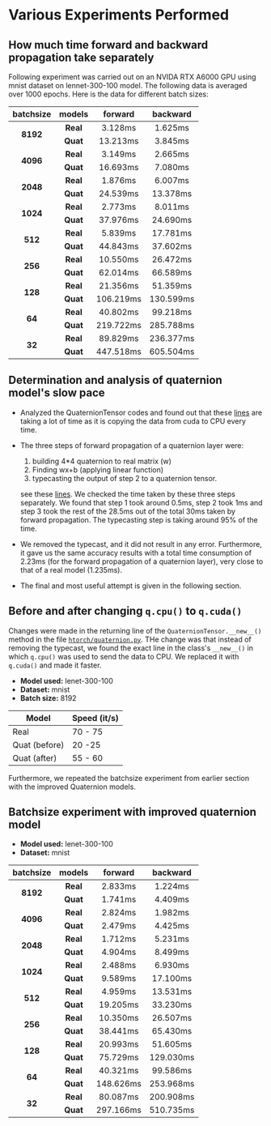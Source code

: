 # Various Experiments Performed

## How much time forward and backward propagation take separately

Following experiment was carried out on an NVIDA RTX A6000 GPU using mnist dataset on lennet-300-100 model. The following data is averaged over 1000 epochs. Here is the data for different batch sizes:

<!-- | batchsize  | models     | Forward | Backward |
| ---------- | ---------- | -------- | ------- |
| bs = 2**13 | Real       | 0.447ms  | 1.334ms |
|            | Quaternion | 17.513ms | 3.484ms | -->

<table style="text-align:center">
    <thead>
        <tr>
            <th>batchsize</th>
            <th>models</th>
            <th>forward </th>
            <th>backward</th>
        </tr>
    </thead>
    <tbody>
        <tr>
            <td rowspan="2"><b>8192</b></td>
            <td><b>Real</b></td>
            <td>3.128ms</td>
            <td>1.625ms</td>
        </tr>
        <tr>
            <td><b>Quat</b></td>
            <td>13.213ms</td>
            <td>3.845ms</td>
        </tr>
        <tr>
            <td rowspan="2"><b>4096</b></td>
            <td><b>Real</b></td>
            <td>3.149ms</td>
            <td>2.665ms</td>
        </tr>
        <tr>
            <td><b>Quat</b></td>
            <td>16.693ms</td>
            <td>7.080ms</td>
        </tr>
        <tr>
            <td rowspan="2"><b>2048</b></td>
            <td><b>Real</b></td>
            <td>1.876ms</td>
            <td>6.007ms</td>
        </tr>
        <tr>
            <td><b>Quat</b></td>
            <td>24.539ms</td>
            <td>13.378ms</td>
        </tr>
        <tr>
            <td rowspan="2"><b>1024</b></td>
            <td><b>Real</b></td>
            <td>2.773ms</td>
            <td>8.011ms</td>
        </tr>
        <tr>
            <td><b>Quat</b></td>
            <td>37.976ms</td>
            <td>24.690ms</td>
        </tr>
        <tr>
            <td rowspan="2"><b>512</b></td>
            <td><b>Real</b></td>
            <td>5.839ms</td>
            <td>17.781ms</td>
        </tr>
        <tr>
            <td><b>Quat</b></td>
            <td>44.843ms</td>
            <td>37.602ms</td>
        </tr>
        <tr>
            <td rowspan="2"><b>256</b></td>
            <td><b>Real</b></td>
            <td>10.550ms</td>
            <td>26.472ms</td>
        </tr>
        <tr>
            <td><b>Quat</b></td>
            <td>62.014ms</td>
            <td>66.589ms</td>
        </tr>
        <tr>
            <td rowspan="2"><b>128</b></td>
            <td><b>Real</b></td>
            <td>21.356ms</td>
            <td>51.359ms</td>
        </tr>
        <tr>
            <td><b>Quat</b></td>
            <td>106.219ms</td>
            <td>130.599ms</td>
        </tr>
        <tr>
            <td rowspan="2"><b>64</b></td>
            <td><b>Real</b></td>
            <td>40.802ms</td>
            <td>99.218ms</td>
        </tr>
        <tr>
            <td><b>Quat</b></td>
            <td>219.722ms</td>
            <td>285.788ms</td>
        </tr>
        <tr>
            <td rowspan="2"><b>32</b></td>
            <td><b>Real</b></td>
            <td>89.829ms</td>
            <td>236.377ms</td>
        </tr>
        <tr>
            <td><b>Quat</b></td>
            <td>447.518ms</td>
            <td>605.504ms</td>
        </tr>
    </tbody>
</table>

## Determination and analysis of quaternion model's slow pace

* Analyzed the QuaternionTensor codes and found out that these [lines](https://github.com/smlab-niser/QuatLT23/blob/main/htorch/quaternion.py#L466) are taking a lot of time as it is copying the data from cuda to CPU every time.
* The three steps of forward propagation of a quaternion layer were:

    1. building 4*4 quaternion to real matrix (w)
    2. Finding wx+b (applying linear function)
    3. typecasting the output of step 2 to a quaternion tensor.

    see these [lines](https://github.com/smlab-niser/QuatLT23/blob/main/htorch/layers.py#L263-L270).
  We checked the time taken by these three steps separately. We found that step 1 took around 0.5ms, step 2 took 1ms and step 3 took the rest of the 28.5ms out of the total 30ms taken by forward propagation. The typecasting step is taking around 95% of the time.
* We removed the typecast, and it did not result in any error. Furthermore, it gave us the same accuracy results with a total time consumption of 2.23ms (for the forward propagation of a quaternion layer), very close to that of a real model (1.235ms).
* The final and most useful attempt is given in the following section.
## Before and after changing `q.cpu()` to `q.cuda()`

Changes were made in the returning line of the `QuaternionTensor.__new__()` method in the file [`htorch/quaternion.py`](../htorch/quaternion.py#469). THe change was that instead of removing the typecast, we found the exact line in the class's `__new__()` in which `q.cpu()` was used to send the data to CPU. We replaced it with `q.cuda()` and made it faster. 

- __Model used:__ lenet-300-100
- __Dataset:__ mnist
- __Batch size:__ 8192

| Model | Speed (it/s) |
| ----- | ----------- |
| Real  | 70 - 75 |
| Quat (before) | 20 -25 |
| Quat (after)  | 55 - 60 |

Furthermore, we repeated the batchsize experiment from earlier section with the improved Quaternion models.

## Batchsize experiment with improved quaternion model

- __Model used:__ lenet-300-100
- __Dataset:__ mnist

<table style="text-align:center">
    <thead>
        <tr>
            <th>batchsize</th>
            <th>models</th>
            <th>forward </th>
            <th>backward</th>
        </tr>
    </thead>
    <tbody>
<tr>
            <td rowspan="2"><b>8192</b></td>
            <td><b>Real</b></td>
            <td>2.833ms</td>
            <td>1.224ms</td>
            </tr>
<tr>
            <td><b>Quat</b></td>
            <td>1.741ms</td>
            <td>4.409ms</td>
            </tr>
<tr>
            <td rowspan="2"><b>4096</b></td>
            <td><b>Real</b></td>
            <td>2.824ms</td>
            <td>1.982ms</td>
            </tr><tr>
            <td><b>Quat</b></td>
            <td>2.479ms</td>
            <td>4.425ms</td>
            </tr><tr>
            <td rowspan="2"><b>2048</b></td>
            <td><b>Real</b></td>
            <td>1.712ms</td>
            <td>5.231ms</td>
            </tr><tr>
            <td><b>Quat</b></td>
            <td>4.904ms</td>
            <td>8.499ms</td>
            </tr><tr>
            <td rowspan="2"><b>1024</b></td>
            <td><b>Real</b></td>
            <td>2.488ms</td>
            <td>6.930ms</td>
            </tr><tr>
            <td><b>Quat</b></td>
            <td>9.589ms</td>
            <td>17.100ms</td>
            </tr><tr>
            <td rowspan="2"><b>512</b></td>
            <td><b>Real</b></td>
            <td>4.959ms</td>
            <td>13.531ms</td>
            </tr><tr>
            <td><b>Quat</b></td>
            <td>19.205ms</td>
            <td>33.230ms</td>
            </tr><tr>
            <td rowspan="2"><b>256</b></td>
            <td><b>Real</b></td>
            <td>10.350ms</td>
            <td>26.507ms</td>
            </tr><tr>
            <td><b>Quat</b></td>
            <td>38.441ms</td>
            <td>65.430ms</td>
            </tr><tr>
            <td rowspan="2"><b>128</b></td>
            <td><b>Real</b></td>
            <td>20.993ms</td>
            <td>51.605ms</td>
            </tr><tr>
            <td><b>Quat</b></td>
            <td>75.729ms</td>
            <td>129.030ms</td>
            </tr><tr>
            <td rowspan="2"><b>64</b></td>
            <td><b>Real</b></td>
            <td>40.321ms</td>
            <td>99.586ms</td>
            </tr><tr>
            <td><b>Quat</b></td>
            <td>148.626ms</td>
            <td>253.968ms</td>
            </tr><tr>
            <td rowspan="2"><b>32</b></td>
            <td><b>Real</b></td>
            <td>80.087ms</td>
            <td>200.908ms</td>
            </tr><tr>
            <td><b>Quat</b></td>
            <td>297.166ms</td>
            <td>510.735ms</td>
            </tr>
    </tbody>
</table>